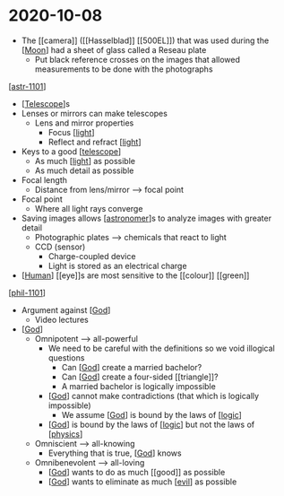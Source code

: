 # 2020-10-08

- The [[camera]] ([[Hasselblad]] [[500EL]]) that was used during the [[Moon]] had a sheet of glass called a Reseau plate
  - Put black reference crosses on the images that allowed measurements to be done with the photographs

[[astr-1101]]

- [[Telescope]]s
- Lenses or mirrors can make telescopes
  - Lens and mirror properties
    - Focus [[light]]
    - Reflect and refract [[light]]
- Keys to a good [[telescope]]
  - As much [[light]] as possible
  - As much detail as possible
- Focal length
  - Distance from lens/mirror --> focal point
- Focal point
  - Where all light rays converge
- Saving images allows [[astronomer]]s to analyze images with greater detail
  - Photographic plates --> chemicals that react to light
  - CCD (sensor)
    - Charge-coupled device
    - Light is stored as an electrical charge
- [[Human]] [[eye]]s are most sensitive to the [[colour]] [[green]]

[[phil-1101]]

- Argument against [[God]]
  - Video lectures
- [[God]]
  - Omnipotent --> all-powerful
    - We need to be careful with the definitions so we void illogical questions
      - Can [[God]] create a married bachelor?
      - Can [[God]] create a four-sided [[triangle]]?
      - A married bachelor is logically impossible
    - [[God]] cannot make contradictions (that which is logically impossible)
      - We assume [[God]] is bound by the laws of [[logic]]
    - [[God]] is bound by the laws of [[logic]] but not the laws of [[physics]]
  - Omniscient --> all-knowing
    - Everything that is true, [[God]] knows
  - Omnibenevolent --> all-loving
    - [[God]] wants to do as much [[good]] as possible
    - [[God]] wants to eliminate as much [[evil]] as possible

[//begin]: # "Autogenerated link references for markdown compatibility"
[Moon]: moon "Moon"
[astr-1101]: astr-1101 "ASTR 1101 - Intro to the Solar System"
[light]: light "Light"
[telescope]: telescope "Telescope"
[astronomer]: astronomer "Astronomer"
[Human]: human "Human"
[phil-1101]: phil-1101 "PHIL 1101 - Intro to Philosophy: Knowledge and Reality"
[God]: god "God"
[logic]: logic "Logic"
[physics]: physics "Physics"
[evil]: evil "Evil"
[//end]: # "Autogenerated link references"